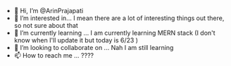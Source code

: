- 👋 Hi, I’m @ArinPrajapati
- 👀 I’m interested in... I mean there are a lot of interesting things out there, so not sure about that
- 🌱 I’m currently learning ... I am currently learning MERN stack (I don't know when I'll update it but today is 6/23 )
- 💞️ I’m looking to collaborate on ... Nah I am still learning 
- 📫 How to reach me ... ????

<!---
ArinPrajapati/ArinPrajapati is a ✨ special ✨ repository because its `README.md` (this file) appears on your GitHub profile.
You can click the Preview link to take a look at your changes.
--->
